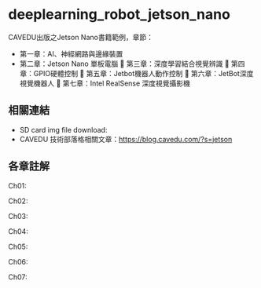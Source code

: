 # deeplearning_robot_jetson_nano
CAVEDU出版之Jetson Nano書籍範例，章節：
* 第一章：AI、神經網路與邊緣裝置
* 第二章：Jetson Nano 單板電腦
📖 第三章：深度學習結合視覺辨識
📖 第四章：GPIO硬體控制
📖 第五章：Jetbot機器人動作控制
📖 第六章：JetBot深度視覺機器人
📖 第七章：Intel RealSense 深度視覺攝影機


## 相關連結
* SD card img file download:
* CAVEDU 技術部落格相關文章：https://blog.cavedu.com/?s=jetson

## 各章註解
Ch01:

Ch02:

Ch03:

Ch04:

Ch05:

Ch06:

Ch07:
